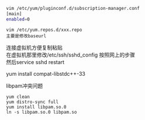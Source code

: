 ```bash
vim /etc/yum/pluginconf.d/subscription-manager.conf
[main]
enabled=0
```

```
vim /etc/yum.repos.d/xxx.repo
主要是修改baseurl
```

连接虚拟机方便复制粘贴  
在虚拟机那里修改/etc/ssh/sshd_config 按照网上的步骤  
然后service sshd restart

yum install compat-libstdc++-33
 
libpam冲突问题  
```
yum clean
yum distro-sync full
yum install libpam.so.0
ln -s libpam.so.0 libpam.so
```